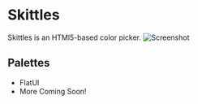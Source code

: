 # Skittles

Skittles is an HTMl5-based color picker.
![Screenshot](http://joemainwaring.com/skittles/img/screenshot.png)

## Palettes
- FlatUI
- More Coming Soon!
